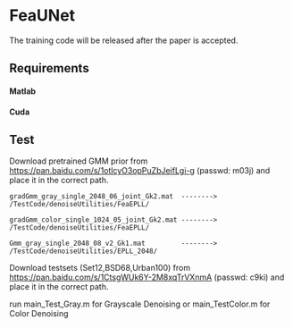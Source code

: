 # FeaUNet
The training code will be released after the paper is accepted.

## Requirements 
#### Matlab
#### Cuda

## Test
Download pretrained GMM prior from https://pan.baidu.com/s/1otlcyO3opPuZbJeifLgi-g (passwd: m03j) and place it in the correct path.

    gradGmm_gray_single_2048_06_joint_Gk2.mat  -------->  /TestCode/denoiseUtilities/FeaEPLL/
  
    gradGmm_color_single_1024_05_joint_Gk2.mat -------->  /TestCode/denoiseUtilities/FeaEPLL/

    Gmm_gray_single_2048_08_v2_Gk1.mat         -------->  /TestCode/denoiseUtilities/EPLL_2048/

Download testsets (Set12,BSD68,Urban100) from https://pan.baidu.com/s/1CtsgWUk6Y-2M8xqTrVXnmA (passwd: c9ki) and place it in the correct path.

run main_Test_Gray.m for Grayscale Denoising or main_TestColor.m for Color Denoising
